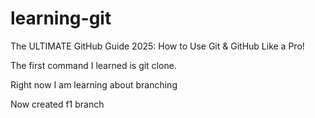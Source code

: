 # learning-git

The ULTIMATE GitHub Guide 2025: How to Use Git &amp; GitHub Like a Pro!

The first command I learned is git clone.

Right now I am learning about branching

Now created f1 branch
